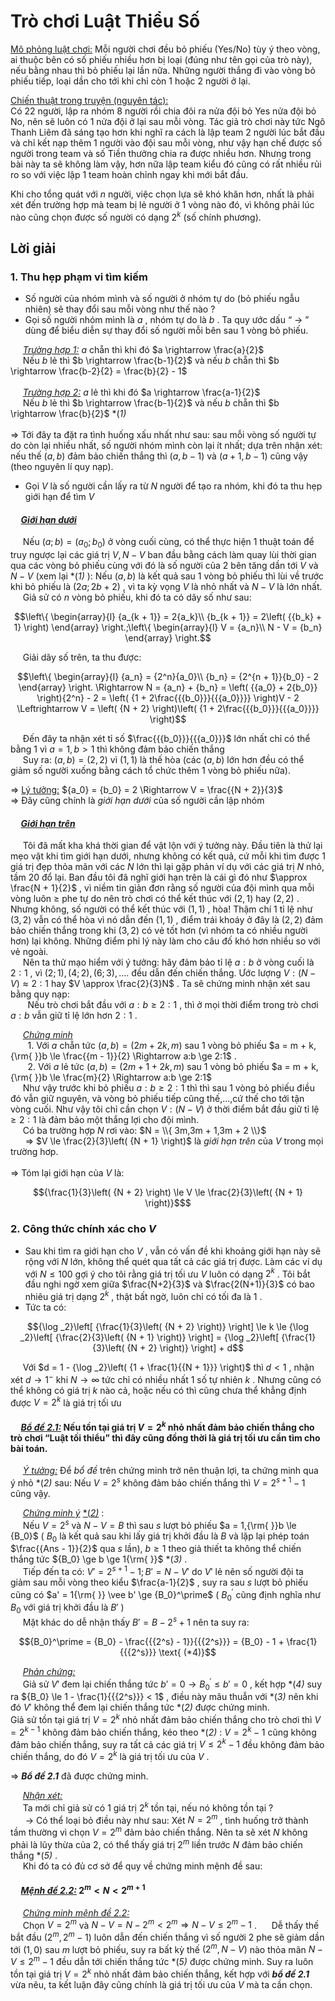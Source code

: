 # Trò chơi Luật Thiểu Số 
<ins>Mô phỏng luật chơi:</ins> Mỗi người chơi đều bỏ phiếu (Yes/No) tùy ý theo vòng, ai thuộc bên có số phiếu nhiều hơn bị loại (đúng như tên gọi của trò này), nếu bằng nhau thì bỏ phiếu lại lần nữa. Những người thắng đi vào vòng bỏ phiếu tiếp, loại dần cho tới khi chỉ còn 1 hoặc 2 người ở lại. <br>

<ins>Chiến thuật trong truyện (nguyên tác): </ins> <br>
Có 22 người, lập ra nhóm 8 người rồi chia đôi ra nửa đội bỏ Yes nửa đội bỏ No, nên sẽ luôn có 1 nửa đội ở lại sau mỗi vòng. Tác giả trò chơi này tức Ngô Thanh Liêm đã sáng tạo hơn khi nghĩ ra cách là lập team 2 người lúc bắt đầu và chỉ kết nạp thêm 1 người vào đội sau mỗi vòng, như vậy hạn chế được số người trong team và số Tiền thưởng chia ra được nhiều hơn. Nhưng trong bài này ta sẽ không làm vậy, hơn nữa lập team kiểu đó cũng có rất nhiều rủi ro so với việc lập 1 team hoàn chỉnh ngay khi mới bắt đầu. <br>

Khi cho tổng quát với $n$ người, việc chọn lựa sẽ khó khăn hơn, nhất là phải xét đến trường hợp mà team bị lẻ người ở 1 vòng nào đó, vì không phải lúc nào cũng chọn được số người có dạng $2^{k}$ (số chính phương).

## Lời giải 
### 1. Thu hẹp phạm vi tìm kiếm 
- Số người của nhóm mình và số người ở nhóm tự do (bỏ phiếu ngẫu nhiên) sẽ thay đổi sau mỗi vòng như thế nào ? <br>
- Gọi số người nhóm mình là $a$ , nhóm tự do là $b$ . Ta quy ước dấu “ $\rightarrow$ ” dùng để biểu diễn sự thay đổi số người mỗi bên sau 1 vòng bỏ phiếu.<br>

&nbsp;&nbsp;&nbsp;&nbsp;&nbsp;*<ins>Trường hợp 1:</ins>* $a$ chẵn thì khi đó $a \rightarrow \frac{a}{2}$ <br>
&nbsp;&nbsp;&nbsp;&nbsp;&nbsp;Nếu $b$ lẻ thì $b \rightarrow \frac{b-1}{2}$ và nếu $b$ chẵn thì $b \rightarrow \frac{b-2}{2} = \frac{b}{2} - 1$ <br><br>
&nbsp;&nbsp;&nbsp;&nbsp;&nbsp;*<ins>Trường hợp 2:</ins>* $a$ lẻ thì khi đó $a \rightarrow \frac{a-1}{2}$ <br>
&nbsp;&nbsp;&nbsp;&nbsp;&nbsp;Nếu $b$ lẻ thì $b \rightarrow \frac{b-1}{2}$ và nếu $b$ chẵn thì $b \rightarrow \frac{b}{2}$  *(*1)* <br><br>
$\Longrightarrow$ Tới đây ta đặt ra tình huống xấu nhất như sau: sau mỗi vòng số người tự do còn lại nhiều nhất, số người nhóm mình còn lại ít nhất; dựa trên nhận xét: nếu thế $(a,b)$ đảm bảo chiến thắng thì $(a,b-1)$ và $(a+1,b-1)$ cũng vậy (theo nguyên lí quy nạp). <br>

- Gọi $V$ là số người cần lấy ra từ $N$ người để tạo ra nhóm, khi đó ta thu hẹp giới hạn để tìm $V$ <br>
#### &nbsp;&nbsp;&nbsp;&nbsp;&nbsp;<ins>*Giới hạn dưới*</ins> <br>
&nbsp;&nbsp;&nbsp;&nbsp;&nbsp;Nếu $(a;b)=(a_{0};b_{0})$ ở vòng cuối cùng, có thể thực hiện 1 thuật toán để truy ngược lại các giá trị $V,N-V$ ban đầu bằng cách làm quay lùi thời gian qua các vòng bỏ phiếu cùng với đó là số người của 2 bên tăng dần tới $V$ và $N-V$ (xem lại *(*1)* ): Nếu $(a,b)$ là kết quả sau 1 vòng bỏ phiếu thì lùi về trước khi bỏ phiếu là $(2a;2b+2)$ , vì ta kỳ vọng $V$ là nhỏ nhất và $N-V$ là lớn nhất. <br>
&nbsp;&nbsp;&nbsp;&nbsp;&nbsp;Giả sử có $n$ vòng bỏ phiếu, khi đó ta có dãy số như sau: 
```math
\left\{ \begin{array}{l}
{a_{k + 1}} = 2{a_k}\\
{b_{k + 1}} = 2\left( {{b_k} + 1} \right)
\end{array} \right.;\left\{ \begin{array}{l}
V = {a_n}\\
N - V = {b_n}
\end{array} \right.
```
&nbsp;&nbsp;&nbsp;&nbsp;&nbsp;Giải dãy số trên, ta thu được: 
```math
\left\{ \begin{array}{l}
{a_n} = {2^n}{a_0}\\
{b_n} = {2^{n + 1}}{b_0} - 2
\end{array} \right. \Rightarrow N = {a_n} + {b_n} = \left( {{a_0} + 2{b_0}} \right){2^n} - 2 = \left( {1 + 2\frac{{{b_0}}}{{{a_0}}}} \right)V - 2 \Leftrightarrow V = \left( {N + 2} \right)\left( {1 + 2\frac{{{b_0}}}{{{a_0}}}} \right)
```
&nbsp;&nbsp;&nbsp;&nbsp;&nbsp;Đến đây ta nhận xét tỉ số $\frac{{{b_0}}}{{{a_0}}}$ lớn nhất chỉ có thể bằng 1 vì $a = 1,b > 1$ thì không đảm bảo chiến thắng <br>
&nbsp;&nbsp;&nbsp;&nbsp;&nbsp;Suy ra: $(a,b)=(2,2)$ vì $(1,1)$ là thế hòa (các $(a,b)$ lớn hơn đều có thể giảm số người xuống bằng cách tổ chức thêm 1 vòng bỏ phiếu nữa). <br>

$\Longrightarrow$ <ins>Lý tưởng:</ins>  ${a_0} = {b_0} = 2 \Rightarrow V = \frac{{N + 2}}{3}$ <br>
$\Longrightarrow$ Đây cũng chính là *giới hạn dưới* của số người cần lập nhóm <br>
#### &nbsp;&nbsp;&nbsp;&nbsp;&nbsp;<ins>*Giới hạn trên*</ins> <br>
&nbsp;&nbsp;&nbsp;&nbsp;&nbsp;Tôi đã mất kha khá thời gian để vật lộn với ý tưởng này. Đầu tiên là thử lại mẹo vặt khi tìm giới hạn dưới, nhưng không có kết quả, cứ mỗi khi tìm được 1 giá trị đẹp thỏa mãn với các $N$ lớn thì lại gặp phản ví dụ với các giá trị $N$ nhỏ, tầm 20 đổ lại. Ban đầu tôi đã nghĩ giới hạn trên là cái gì đó như $\approx \frac{N + 1}{2}$ , vì niềm tin giản đơn rằng số người của đội mình qua mỗi vòng luôn $≥$ phe tự do nên trò chơi có thể kết thúc với $(2,1)$ hay $(2,2)$ . Nhưng không, số người có thể kết thúc với $(1,1)$ , hòa! Thậm chí 1 tỉ lệ như $(3,2)$ vẫn có thể hòa vì nó dẫn đến $(1,1)$ , điểm trái khoáy ở đây là $(2,2)$ đảm bảo chiến thắng trong khi  $(3,2)$ có vẻ tốt hơn (vì nhóm ta có nhiều người hơn) lại không. Những điểm phi lý này làm cho câu đố khó hơn nhiều so với vẻ ngoài. <br>
&nbsp;&nbsp;&nbsp;&nbsp;&nbsp;Nên ta thử mạo hiểm với ý tưởng: hãy đảm bảo tỉ lệ $a:b$ ở vòng cuối là $2:1$ , vì $\left( {2;1} \right),\left( {4;2} \right),\left( {6;3} \right),....$ đều dẫn đến chiến thắng. Ước lượng $V:\left( {N - V} \right) \approx 2:1$ hay $V \approx \frac{2}{3}N$ . Ta sẽ chứng minh nhận xét sau bằng quy nạp: <br>
&nbsp;&nbsp;&nbsp;&nbsp;&nbsp;&nbsp;&nbsp;Nếu trò chơi bắt đầu với $a:b \ge 2:1$ , thì ở mọi thời điểm trong trò chơi $a:b$ vẫn giữ tỉ lệ lớn hơn $2:1$ . <br>

&nbsp;&nbsp;&nbsp;&nbsp;&nbsp;*<ins>Chứng minh </ins>* <br>
&nbsp;&nbsp;&nbsp;&nbsp;&nbsp;&nbsp;&nbsp;1. Với $a$ chẵn tức $\left( {a,b} \right) = \left( {2m + 2k,m} \right)$ sau 1 vòng bỏ phiếu $a = m + k,{\rm{ }}b \le \frac{{m - 1}}{2} \Rightarrow a:b \ge 2:1$ . <br>
&nbsp;&nbsp;&nbsp;&nbsp;&nbsp;&nbsp;&nbsp;2. Với $a$ lẻ tức $\left( {a,b} \right) = \left( {2m + 1 + 2k,m} \right)$ sau 1 vòng bỏ phiếu $a = m + k,{\rm{ }}b \le \frac{m}{2} \Rightarrow a:b \ge 2:1$ <br>
&nbsp;&nbsp;&nbsp;&nbsp;&nbsp;Như vậy trước khi bỏ phiếu $a:b \ge 2:1$ thì thì sau 1 vòng bỏ phiếu điều đó vẫn giữ nguyên, và vòng bỏ phiếu tiếp cũng thế,...,cứ thế cho tới tận vòng cuối. Như vậy tôi chỉ cần chọn $V:\left( {N - V} \right)$ ở thời điểm bắt đầu giữ tỉ lệ $\ge 2:1$ là đảm bảo một thắng lợi cho đội mình. <br>
&nbsp;&nbsp;&nbsp;&nbsp;&nbsp;Có ba trường hợp $N$ rơi vào: $N = \\{ 3m,3m + 1,3m + 2 \\}$ <br>
&nbsp;&nbsp;&nbsp;&nbsp;&nbsp; $\Longrightarrow$ $V \le \frac{2}{3}\left( {N + 1} \right)$ là *giới hạn trên* của $V$ trong mọi trường hơp. <br> <br>
$\Longrightarrow$ Tóm lại giới hạn của $V$ là: 
```math
{\frac{1}{3}\left( {N + 2} \right) \le V \le \frac{2}{3}\left( {N + 1} \right)}$
```
### 2. Công thức chính xác cho $V$ <br>
- Sau khi tìm ra giới hạn cho $V$ , vẫn có vấn đề khi khoảng giới hạn này sẽ rộng với $N$ lớn, không thể quét qua tất cả các giá trị được. Làm các ví dụ với $N \le 100$ gợi ý cho tôi rằng giá trị tối ưu $V$ luôn có dạng $2^{k}$ . Tôi bắt đầu nghi ngờ xem giữa $\frac{N+2}{3}$ và $\frac{2(N+1)}{3}$ có bao nhiêu giá trị dạng $2^{k}$ , thật bất ngờ, luôn chỉ có tối đa là $1$ . <br>
- Tức ta có:
```math
{\log _2}\left[ {\frac{1}{3}\left( {N + 2} \right)} \right] \le k \le {\log _2}\left[ {\frac{2}{3}\left( {N + 1} \right)} \right] = {\log _2}\left[ {\frac{1}{3}\left( {N + 2} \right)} \right] + d
```
&nbsp;&nbsp;&nbsp;&nbsp;&nbsp;Với $d = 1 - {\log _2}\left( {1 + \frac{1}{{N + 1}}} \right)$ thì $d<1$ , nhận xét $d \to {1^ - }$ khi $N \to \infty$ tức chỉ có nhiều nhất 1 số tự nhiên $k$ . Nhưng cũng có thể không có giá trị $k$ nào cả, hoặc nếu có thì cũng chưa thể khẳng định được $V=2^{k}$ là giá trị tối ưu <br>

#### &nbsp;&nbsp;&nbsp;&nbsp;&nbsp;*<ins>Bổ đề 2.1:</ins>* Nếu tồn tại giá trị $V=2^{k}$ nhỏ nhất đảm bảo chiến thắng cho trò chơi “Luật tối thiểu” thì đây cũng đồng thời là giá trị tối ưu cần tìm cho bài toán. <br>
&nbsp;&nbsp;&nbsp;&nbsp;&nbsp;*<ins>Ý tưởng:</ins>* Để *bổ đề* trên chứng minh trở nên thuận lợi, ta chứng minh qua ý nhỏ *(*2)* sau: Nếu $V=2^{s}$ không đảm bảo chiến thắng thì $V=2^{s+1}-1$ cũng vậy. <br>

&nbsp;&nbsp;&nbsp;&nbsp;&nbsp;*<ins>Chứng minh ý* <ins>*(*2)</ins>* </ins>: <br>
&nbsp;&nbsp;&nbsp;&nbsp;&nbsp;Nếu $V=2^{s}$ và $N-V=B$ thì sau $s$ lượt bỏ phiếu $a = 1,{\rm{ }}b \le {B_0}$ ( $B_0$ là kết quả sau khi lấy giá trị khởi đầu là $B$ và lặp lại phép toán $\frac{{Ans - 1}}{2}$ qua $s$ lần), $b \ge 1$ theo giả thiết ta không thể chiến thắng tức ${B_0} \ge b \ge 1{\rm{ }}$ *(*3)* . <br>
&nbsp;&nbsp;&nbsp;&nbsp;&nbsp;Tiếp đến ta có: $V' = {2^{s + 1}} - 1;B' = N - V'$ do $V'$ lẻ nên số người đội ta giảm sau mỗi vòng theo kiểu $\frac{a-1}{2}$ , suy ra sau $s$ lượt bỏ phiếu cũng có $a' = 1{\rm{ }} \vee b' \ge {B_0}^\prime$ ( ${B_0}^\prime$ cũng định nghĩa như $B_0$  với giá trị khởi đầu là $B'$ )  <br>
&nbsp;&nbsp;&nbsp;&nbsp;&nbsp;Mặt khác do dễ nhận thấy $B' = B - {2^s} + 1$ nên ta suy ra: <br>
```math
{B_0}^\prime  = {B_0} - \frac{{{2^s} - 1}}{{{2^s}}} = {B_0} - 1 + \frac{1}{{{2^s}}}  \text{        (*4)}
```
&nbsp;&nbsp;&nbsp;&nbsp;&nbsp;*<ins>Phản chứng:</ins>* <br>
&nbsp;&nbsp;&nbsp;&nbsp;&nbsp;Giả sử $V'$ đem lại chiến thắng tức $b' = 0 \to {B_0}^\prime  \le b' = 0$ , kết hợp *(*4)* suy ra ${B_0} \le 1 - \frac{1}{{{2^s}}} < 1$ , điều này mâu thuẫn với *(*3)* nên khi đó $V'$ không thể đem lại chiến thắng tức *(*2)* được chứng minh. <br> 
Giả sử tồn tại giá trị $V=2^{k}$ nhỏ nhất đảm bảo chiến thắng cho trò chơi thì $V=2^{k-1}$ không đảm bảo chiến thắng, kéo theo *(*2)* : $V=2^{k}-1$ cũng không đảm bảo chiến thắng, suy ra tất cả các giá trị $V \le 2^{k}-1$ đều không đảm bảo chiến thắng, do đó $V=2^{k}$ là giá trị tối ưu của $V$ . <br>

$\Longrightarrow$ ***Bổ đề 2.1*** đã được chứng minh. <br>

&nbsp;&nbsp;&nbsp;&nbsp;&nbsp;*<ins>Nhận xét:</ins>* <br>
&nbsp;&nbsp;&nbsp;&nbsp;&nbsp;Ta mới chỉ giả sử có 1 giá trị $2^{k}$ tồn tại, nếu nó không tồn tại ? <br>
&nbsp;&nbsp;&nbsp;&nbsp;&nbsp; $\rightarrow$ Có thể loại bỏ điều này như sau: Xét $N=2^{m}$ , tình huống trở thành tầm thường vì chọn $V=2^{m}$ đảm bảo chiến thắng. Nên ta sẽ xét $N$ không phải là lũy thừa của 2, có thể thấy giá trị $2^m$ liền trước $N$ đảm bảo chiến thắng *(*5)* . <br>
&nbsp;&nbsp;&nbsp;&nbsp;&nbsp;Khi đó ta có đủ cơ sở để quy về chứng minh mệnh đề sau:
#### &nbsp;&nbsp;&nbsp;&nbsp;&nbsp;*<ins>Mệnh đề 2.2:</ins>* ${2^m} < N < {2^{m + 1}}$
&nbsp;&nbsp;&nbsp;&nbsp;&nbsp;*<ins>Chứng minh mệnh đề 2.2:</ins>* <br>
&nbsp;&nbsp;&nbsp;&nbsp;&nbsp;Chọn $V = {2^m}$ và $N - V = N - {2^m} < {2^m} \Rightarrow N - V \le {2^m} - 1$  .
&nbsp;&nbsp;&nbsp;&nbsp;&nbsp;Dễ thấy thế bắt đầu $\left( {{2^m}{{,2}^m} - 1} \right)$ luôn dẫn đến chiến thắng vì số người 2 phe sẽ giảm dần tới $(1,0)$ sau $m$ lượt bỏ phiếu, suy ra  bất kỳ thế $\left( {{2^m},N - V} \right)$ nào thỏa mãn $N - V \le {2^m} - 1$ đều dẫn tới chiến thắng tức *(*5)* được chứng minh. Suy ra luôn tồn tại giá trị $V = {2^k}$ nhỏ nhất đảm bảo chiến thắng, kết hợp với ***bổ đề 2.1*** vừa nêu, ta kết luận đây cũng chính là giá trị tối ưu của $V$ mà ta cần chọn. 














